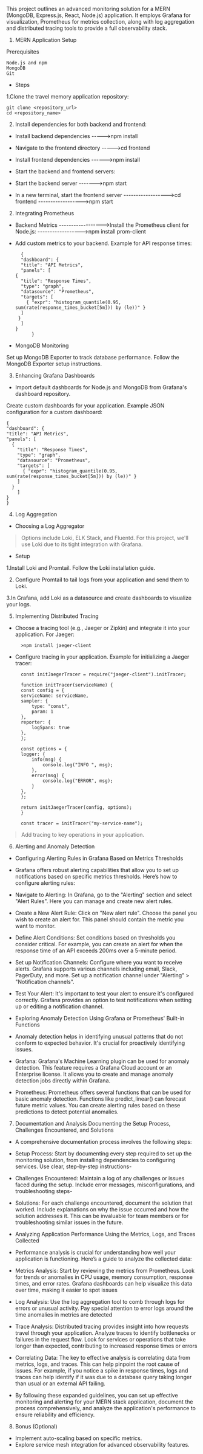 This project outlines an advanced monitoring solution for a MERN (MongoDB, Express.js, React, Node.js) application. It employs Grafana for visualization, Prometheus for metrics collection, along with log aggregation and distributed tracing tools to provide a full observability stack.





1. MERN Application Setup

Prerequisites

	Node.js and npm
	MongoDB
	Git

+ Steps

1.Clone the travel memory application repository:

	git clone <repository_url>
	cd <repository_name>

2. Install dependencies for both backend and frontend:

+ Install backend dependencies
  ----->npm install

+ Navigate to the frontend directory
	----->cd frontend

+ Install frontend dependencies
	------>npm install

+ Start the backend and frontend servers:

+  Start the backend server
------->npm start

+ In a new terminal, start the frontend server
------------------>cd frontend
------------------>npm start

2. Integrating Prometheus

+ Backend Metrics
------------------>Install the Prometheus client for Node.js: ------------------>npm install prom-client


+ Add custom metrics to your backend. Example for API response times:

		{
  		"dashboard": {
    	"title": "API Metrics",
    	"panels": [
      {
        "title": "Response Times",
        "type": "graph",
        "datasource": "Prometheus",
        "targets": [
          { "expr": "histogram_quantile(0.95, sum(rate(response_times_bucket[5m])) by (le))" }
        ]
       }
    	]
   	  }
			}

+ MongoDB Monitoring

Set up MongoDB Exporter to track database performance. Follow the MongoDB Exporter setup instructions.

3. Enhancing Grafana Dashboards

+ Import default dashboards for Node.js and MongoDB from Grafana's dashboard repository.

Create custom dashboards for your application. Example JSON configuration for a custom dashboard:

	{
  	"dashboard": {
    "title": "API Metrics",
    "panels": [
      {
        "title": "Response Times",
        "type": "graph",
        "datasource": "Prometheus",
        "targets": [
          { "expr": "histogram_quantile(0.95, sum(rate(response_times_bucket[5m])) by (le))" }
        ]
      }
    	]
  	}
	}


4. Log Aggregation

+ Choosing a Log Aggregator

> Options include Loki, ELK Stack, and Fluentd. For this project, we'll use Loki due to its tight integration with Grafana.

+ Setup

1.Install Loki and Promtail. Follow the Loki installation guide.

2. Configure Promtail to tail logs from your application and send them to Loki.

3.In Grafana, add Loki as a datasource and create dashboards to visualize your logs.


5. Implementing Distributed Tracing

+ Choose a tracing tool (e.g., Jaeger or Zipkin) and integrate it into your application. For Jaeger:

		>npm install jaeger-client

+ Configure tracing in your application. Example for initializing a Jaeger tracer:

		const initJaegerTracer = require("jaeger-client").initTracer;

		function initTracer(serviceName) {
    	const config = {
        serviceName: serviceName,
        sampler: {
            type: "const",
            param: 1
        },
        reporter: {
            logSpans: true
        },
    	};

  		const options = {
        logger: {
            info(msg) {
                console.log("INFO ", msg);
            },
            error(msg) {
                console.log("ERROR", msg);
            }
        },
    	};

    	return initJaegerTracer(config, options);
		}

		const tracer = initTracer("my-service-name");


 > Add tracing to key operations in your application.


6. Alerting and Anomaly Detection


+ Configuring Alerting Rules in Grafana Based on Metrics Thresholds

+ Grafana offers robust alerting capabilities that allow you to set up notifications based on specific metrics thresholds. Here’s how to configure alerting rules:

+ Navigate to Alerting: In Grafana, go to the "Alerting" section and select "Alert Rules". Here you can manage and create new alert rules.

+ Create a New Alert Rule: Click on "New alert rule". Choose the panel you wish to create an alert for. This panel should contain the metric you want to monitor.

+ Define Alert Conditions: Set conditions based on thresholds you consider critical. For example, you can create an alert for when the response time of an API exceeds 200ms over a 5-minute period.

+ Set up Notification Channels: Configure where you want to receive alerts. Grafana supports various channels including email, Slack, PagerDuty, and more. Set up a notification channel under "Alerting" > "Notification channels".

+ Test Your Alert: It's important to test your alert to ensure it's configured correctly. Grafana provides an option to test notifications when setting up or editing a notification channel.

+ Exploring Anomaly Detection Using Grafana or Prometheus' Built-in Functions

+ Anomaly detection helps in identifying unusual patterns that do not conform to expected behavior. It's crucial for proactively identifying issues.

+ Grafana: Grafana's Machine Learning plugin can be used for anomaly detection. This feature requires a Grafana Cloud account or an Enterprise license. It allows you to create and manage anomaly detection jobs directly within Grafana.

+ Prometheus: Prometheus offers several functions that can be used for basic anomaly detection. Functions like predict_linear() can forecast future metric values. You can create alerting rules based on these predictions to detect potential anomalies.



7. Documentation and Analysis
Documenting the Setup Process, Challenges Encountered, and Solutions

+ A comprehensive documentation process involves the following steps:

+ Setup Process: Start by documenting every step required to set up the monitoring solution, from installing dependencies to configuring services. Use clear, step-by-step instructions-

+ Challenges Encountered: Maintain a log of any challenges or issues faced during the setup. Include error messages, misconfigurations, and troubleshooting steps-

+ Solutions: For each challenge encountered, document the solution that worked. Include explanations on why the issue occurred and how the solution addresses it. This can be invaluable for team members or for troubleshooting similar issues in the future.

+ Analyzing Application Performance Using the Metrics, Logs, and Traces Collected

+ Performance analysis is crucial for understanding how well your application is functioning. Here’s a guide to analyze the collected data:

+ Metrics Analysis: Start by reviewing the metrics from Prometheus. Look for trends or anomalies in CPU usage, memory consumption, response times, and error rates. Grafana dashboards can help visualize this data over time, making it easier to spot issues

+ Log Analysis: Use the log aggregation tool to comb through logs for errors or unusual activity. Pay special attention to error logs around the time anomalies in metrics are detected

+ Trace Analysis: Distributed tracing provides insight into how requests travel through your application. Analyze traces to identify bottlenecks or failures in the request flow. Look for services or operations that take longer than expected, contributing to increased response times or errors

+ Correlating Data: The key to effective analysis is correlating data from metrics, logs, and traces. This can help pinpoint the root cause of issues. For example, if you notice a spike in response times, logs and traces can help identify if it was due to a database query taking longer than usual or an external API failing.

+ By following these expanded guidelines, you can set up effective monitoring and alerting for your MERN stack application, document the process comprehensively, and analyze the application's performance to ensure reliability and efficiency.




8. Bonus (Optional)
+ Implement auto-scaling based on specific metrics.
+ Explore service mesh integration for advanced observability features.
